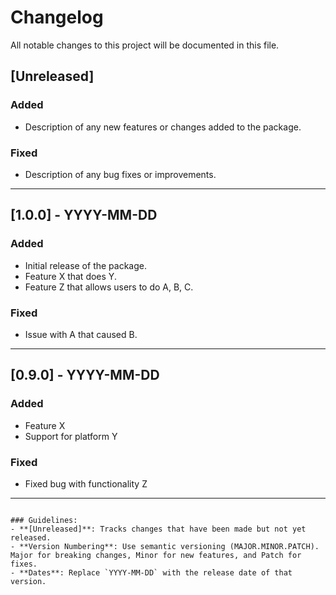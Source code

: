 # Changelog

All notable changes to this project will be documented in this file.

## [Unreleased]
### Added
- Description of any new features or changes added to the package.
  
### Fixed
- Description of any bug fixes or improvements.

---

## [1.0.0] - YYYY-MM-DD
### Added
- Initial release of the package.
- Feature X that does Y.
- Feature Z that allows users to do A, B, C.

### Fixed
- Issue with A that caused B.

---

## [0.9.0] - YYYY-MM-DD
### Added
- Feature X
- Support for platform Y

### Fixed
- Fixed bug with functionality Z

---
```

### Guidelines:
- **[Unreleased]**: Tracks changes that have been made but not yet released.
- **Version Numbering**: Use semantic versioning (MAJOR.MINOR.PATCH). Major for breaking changes, Minor for new features, and Patch for fixes.
- **Dates**: Replace `YYYY-MM-DD` with the release date of that version.

